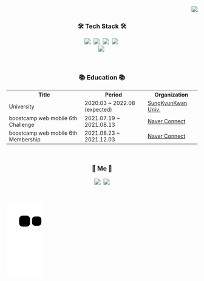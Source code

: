 <p align="right">
  <a href="https://hits.seeyoufarm.com"><img src="https://hits.seeyoufarm.com/api/count/incr/badge.svg?url=https%3A%2F%2Fgithub.com%2Fmingso&count_bg=%23FFC957&title_bg=%23555555&icon=&icon_color=%23E7E7E7&title=hits&edge_flat=false"/></a>
</p>

<h3 align="center"> 🛠 Tech Stack 🛠 </h3>

<p align="center">
  <img src="https://img.shields.io/badge/Swift-F05138?style=flat&logo=Swift&logoColor=white"/></a>&nbsp
  <img src="https://img.shields.io/badge/C-A8B9CC?style=flat&logo=C&logoColor=white"/></a>&nbsp
  <img src="https://img.shields.io/badge/Python-3766AB?style=flat&logo=Python&logoColor=white"/></a>&nbsp
	<img src="https://img.shields.io/badge/Kotlin-3766AB?style=flat&logo=Kotlin&logoColor=white"/></a>&nbsp
  <br>
	<img src="https://img.shields.io/badge/Xcode-147EFB?style=flat&logo=Xcode&logoColor=white"/></a>&nbsp
</p>
<br>

<h3 align="center"> 📚 Education 📚 </h3>

<table>
	<th> Title </th>
	<th> Period </th>
	<th> Organization </th>
	<tr>
		<td>University</td>
		<td>2020.03 ~ 2022.08 (expected)</td>
		<td><a href="https://www.skku.edu/eng/About/pr/greeting.do">SungKyunKwan Univ.</a></td>
	</tr>
	<tr>
		<td>boostcamp web·mobile 6th Challenge</td>
		<td>2021.07.19 ~ 2021.08.13</td>
		<td><a href="https://connect.or.kr">Naver Connect</a></td>
	</tr>
	<tr>
		<td>boostcamp web·mobile 6th Membership</td>
		<td>2021.08.23 ~ 2021.12.03</td>
		<td><a href="https://connect.or.kr">Naver Connect</a></td>
	</tr>
</table>

<br>

<h3 align="center"> 🐯 Me 🐯 </h3>
	
<p align="center">
	<a href="https://www.instagram.com/ming_foto_/""><img src="https://img.shields.io/badge/Instagram-E4405F?style=flat&logo=Instagram&logoColor=white&link=https://www.instagram.com/ming_foto_/"/></a>&nbsp
	<a href="mailto:mpolicest@g.skku.edu"><img src="https://img.shields.io/badge/Gmail-d14836?style=flat&logo=Gmail&logoColor=white&link=mpolicest@g.skku.edu"/></a>
</p>
<br>

![snake gif](https://github.com/mingso/mingso/blob/output/github-contribution-grid-snake.svg)


<!--
**mingso/mingso** is a ✨ _special_ ✨ repository because its `README.md` (this file) appears on your GitHub profile.

Here are some ideas to get you started:

- 🔭 I’m currently working on ...
- 🌱 I’m currently learning ...
- 👯 I’m looking to collaborate on ...
- 🤔 I’m looking for help with ...
- 💬 Ask me about ...
- 📫 How to reach me: ...
- 😄 Pronouns: ...
- ⚡ Fun fact: ...
-->

